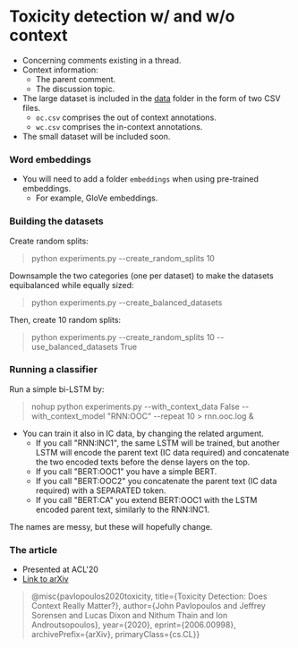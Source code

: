 # Toxicity detection w/ and w/o context
* Concerning comments existing in a thread.
* Context information: 
    * The parent comment.
    * The discussion topic.
* The large dataset is included in the [data](https://github.com/ipavlopoulos/context_toxicity/tree/master/data) folder in the form of two CSV files.
    * `oc.csv` comprises the out of context annotations.
    * `wc.csv` comprises the in-context annotations.
* The small dataset will be included soon.
    
### Word embeddings
* You will need to add a folder `embeddings` when using pre-trained embeddings.
    * For example, GloVe embeddings.

### Building the datasets
Create random splits:
>python experiments.py --create_random_splits 10

Downsample the two categories (one per dataset) to make the datasets equibalanced while equally sized:
>python experiments.py --create_balanced_datasets

Then, create 10 random splits:
>python experiments.py --create_random_splits 10 --use_balanced_datasets True

### Running a classifier

Run a simple bi-LSTM by:
> nohup python experiments.py --with_context_data False --with_context_model "RNN:OOC" --repeat 10 > rnn.ooc.log &

* You can train it also in IC data, by changing the related argument.
    * If you call "RNN:INC1", the same LSTM will be trained, but another LSTM will encode the parent text (IC data required) and concatenate the two encoded texts before the dense layers on the top.
    * If you call "BERT:OOC1" you have a simple BERT.
    * If you call "BERT:OOC2" you concatenate the parent text (IC data required) with a SEPARATED token.
    * If you call "BERT:CA" you extend BERT:OOC1 with the LSTM encoded parent text, similarly to the RNN:INC1.

The names are messy, but these will hopefully change. 

### The article
* Presented at ACL'20
* [Link to arXiv](https://arxiv.org/abs/2006.00998)
>@misc{pavlopoulos2020toxicity, title={Toxicity Detection: Does Context Really Matter?}, author={John Pavlopoulos and Jeffrey Sorensen and Lucas Dixon and Nithum Thain and Ion Androutsopoulos}, year={2020}, eprint={2006.00998}, archivePrefix={arXiv}, primaryClass={cs.CL}}
